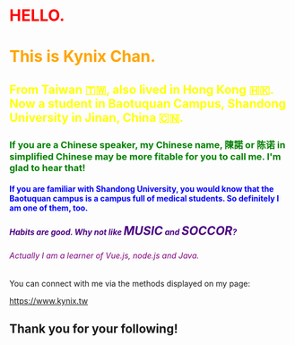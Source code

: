 <h1 style="color: red">HELLO.</h1>

<h1 style="color: orange">This is Kynix Chan.</h1>

<h2 style="color: yellow">From Taiwan 🇹🇼, also lived in Hong Kong 🇭🇰. Now a student in Baotuquan Campus, Shandong University in Jinan, China 🇨🇳.</h2>

<h3 style="color: green">If you are a Chinese speaker, my Chinese name, 陳諾 or 陈诺 in simplified Chinese may be more fitable for you to call me. I'm glad to hear that!</h3>

<h4 style = "color: blue">If you are familiar with Shandong University, you would know that the Baotuquan campus is a campus full of medical students. So definitely I am one of them, too.</h4>

<h5 style="color: indigo">Habits are good. Why not like <span style="font-weight: bold; font-size: 1.5em">MUSIC</span> and <span style="font-weight: bold; font-size: 1.5em">SOCCOR</span>? </h5>

<h6 style="color: purple">Actually I am a learner of Vue.js, node.js and Java.</h6>

You can connect with me via the methods displayed on my page:

<a href="https://www.kynix.tw">https://www.kynix.tw</a>
## Thank you for your following!
